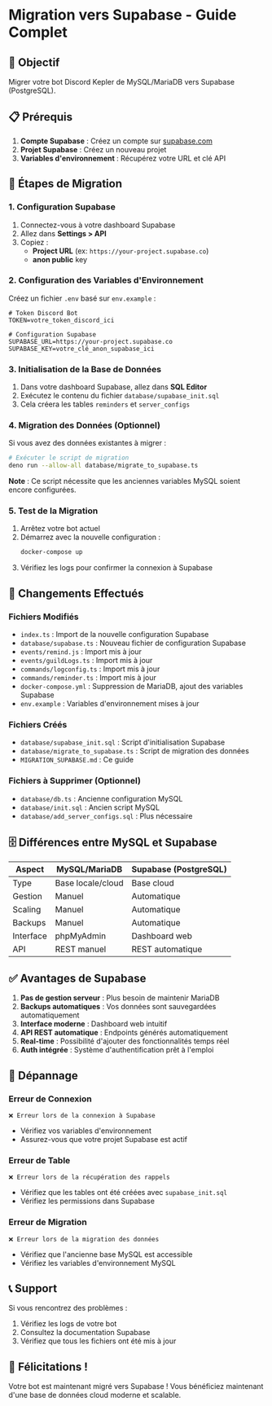 # Migration vers Supabase - Guide Complet

## 🎯 Objectif
Migrer votre bot Discord Kepler de MySQL/MariaDB vers Supabase (PostgreSQL).

## 📋 Prérequis

1. **Compte Supabase** : Créez un compte sur [supabase.com](https://supabase.com)
2. **Projet Supabase** : Créez un nouveau projet
3. **Variables d'environnement** : Récupérez votre URL et clé API

## 🚀 Étapes de Migration

### 1. Configuration Supabase

1. Connectez-vous à votre dashboard Supabase
2. Allez dans **Settings > API**
3. Copiez :
   - **Project URL** (ex: `https://your-project.supabase.co`)
   - **anon public** key

### 2. Configuration des Variables d'Environnement

Créez un fichier `.env` basé sur `env.example` :

```env
# Token Discord Bot
TOKEN=votre_token_discord_ici

# Configuration Supabase
SUPABASE_URL=https://your-project.supabase.co
SUPABASE_KEY=votre_clé_anon_supabase_ici
```

### 3. Initialisation de la Base de Données

1. Dans votre dashboard Supabase, allez dans **SQL Editor**
2. Exécutez le contenu du fichier `database/supabase_init.sql`
3. Cela créera les tables `reminders` et `server_configs`

### 4. Migration des Données (Optionnel)

Si vous avez des données existantes à migrer :

```bash
# Exécuter le script de migration
deno run --allow-all database/migrate_to_supabase.ts
```

**Note** : Ce script nécessite que les anciennes variables MySQL soient encore configurées.

### 5. Test de la Migration

1. Arrêtez votre bot actuel
2. Démarrez avec la nouvelle configuration :
   ```bash
   docker-compose up
   ```
3. Vérifiez les logs pour confirmer la connexion à Supabase

## 🔧 Changements Effectués

### Fichiers Modifiés
- `index.ts` : Import de la nouvelle configuration Supabase
- `database/supabase.ts` : Nouveau fichier de configuration Supabase
- `events/remind.js` : Import mis à jour
- `events/guildLogs.ts` : Import mis à jour
- `commands/logconfig.ts` : Import mis à jour
- `commands/reminder.ts` : Import mis à jour
- `docker-compose.yml` : Suppression de MariaDB, ajout des variables Supabase
- `env.example` : Variables d'environnement mises à jour

### Fichiers Créés
- `database/supabase_init.sql` : Script d'initialisation Supabase
- `database/migrate_to_supabase.ts` : Script de migration des données
- `MIGRATION_SUPABASE.md` : Ce guide

### Fichiers à Supprimer (Optionnel)
- `database/db.ts` : Ancienne configuration MySQL
- `database/init.sql` : Ancien script MySQL
- `database/add_server_configs.sql` : Plus nécessaire

## 🗄️ Différences entre MySQL et Supabase

| Aspect | MySQL/MariaDB | Supabase (PostgreSQL) |
|--------|---------------|----------------------|
| Type | Base locale/cloud | Base cloud |
| Gestion | Manuel | Automatique |
| Scaling | Manuel | Automatique |
| Backups | Manuel | Automatique |
| Interface | phpMyAdmin | Dashboard web |
| API | REST manuel | REST automatique |

## ✅ Avantages de Supabase

1. **Pas de gestion serveur** : Plus besoin de maintenir MariaDB
2. **Backups automatiques** : Vos données sont sauvegardées automatiquement
3. **Interface moderne** : Dashboard web intuitif
4. **API REST automatique** : Endpoints générés automatiquement
5. **Real-time** : Possibilité d'ajouter des fonctionnalités temps réel
6. **Auth intégrée** : Système d'authentification prêt à l'emploi

## 🐛 Dépannage

### Erreur de Connexion
```
❌ Erreur lors de la connexion à Supabase
```
- Vérifiez vos variables d'environnement
- Assurez-vous que votre projet Supabase est actif

### Erreur de Table
```
❌ Erreur lors de la récupération des rappels
```
- Vérifiez que les tables ont été créées avec `supabase_init.sql`
- Vérifiez les permissions dans Supabase

### Erreur de Migration
```
❌ Erreur lors de la migration des données
```
- Vérifiez que l'ancienne base MySQL est accessible
- Vérifiez les variables d'environnement MySQL

## 📞 Support

Si vous rencontrez des problèmes :
1. Vérifiez les logs de votre bot
2. Consultez la documentation Supabase
3. Vérifiez que tous les fichiers ont été mis à jour

## 🎉 Félicitations !

Votre bot est maintenant migré vers Supabase ! Vous bénéficiez maintenant d'une base de données cloud moderne et scalable. 